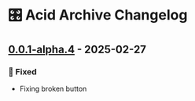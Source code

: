 # 🎛️ Acid Archive Changelog
## [0.0.1-alpha.4] - 2025-02-27

### 🔧 Fixed

- Fixing broken button


[0.0.1-alpha.4]: https://github.com/acidarchive/website/compare/v0.0.1-alpha.3..v0.0.1-alpha.4

<!-- generated by git-cliff -->
